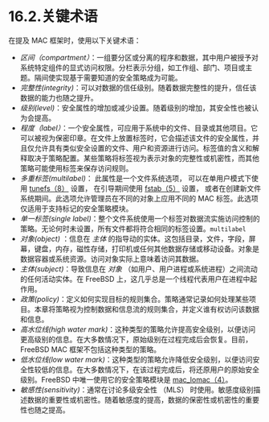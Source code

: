 # 16.2.关键术语

在提及 MAC 框架时，使用以下关键术语：

* _区间（compartment）_：一组要分区或分离的程序和数据，其中用户被授予对系统特定组件的显式访问权限。分栏表示分组，如工作组、部门、项目或主题。隔间使实现基于需要知道的安全策略成为可能。
* _完整性(integrity)_：可以对数据的信任级别。随着数据完整性的提升，信任该数据的能力也随之提升。
* _级别(level)_：安全属性的增加或减少设置。随着级别的增加，其安全性也被认为会提高。
* _程度（label）_：一个安全属性，可应用于系统中的文件、目录或其他项目。它可以被视为保密印章。在文件上放置标签时，它会描述该文件的安全属性，并且仅允许具有类似安全设置的文件、用户和资源进行访问。标签值的含义和解释取决于策略配置。某些策略将标签视为表示对象的完整性或机密性，而其他策略可能使用标签来保存访问规则。
* _多重标签(multilabel)_： 此属性是一个文件系统选项， 可以在单用户模式下使用 [tunefs（8）](https://www.freebsd.org/cgi/man.cgi?query=tunefs\&sektion=8\&format=html) 设置， 在引导期间使用 [fstab（5）](https://www.freebsd.org/cgi/man.cgi?query=fstab\&sektion=5\&format=html) 设置， 或者在创建新文件系统期间。此选项允许管理员在不同的对象上应用不同的 MAC 标签。此选项仅适用于支持标记的安全策略模块。
* _单一标签(single label)_：整个文件系统使用一个标签对数据流实施访问控制的策略。无论何时未设置，所有文件都将符合相同的标签设置。`multilabel`
* _对象(object)_ ：信息在 _主体_ 的指导动的实体。这包括目录，文件，字段，屏幕，键盘，内存，磁性存储，打印机或任何其他数据存储或移动设备。对象是数据容器或系统资源。访问对象实际上意味着访问其数据。
* _主体(subject)_：导致信息在 _对象_ （如用户、用户进程或系统进程）之间流动的任何活动实体。在 FreeBSD 上，这几乎总是一个线程代表用户在进程中起作用。
* _政策(policy)_：定义如何实现目标的规则集合。策略通常记录如何处理某些项目。本章将策略视为控制数据和信息流的规则集合，并定义谁有权访问该数据和信息。
* _高水位线(high water mark)_：这种类型的策略允许提高安全级别，以便访问更高级别的信息。在大多数情况下，原始级别在过程完成后会恢复。目前，FreeBSD MAC 框架不包括这种类型的策略。
* _低水位线(low water mark)_：这种类型的策略允许降低安全级别，以便访问安全性较低的信息。在大多数情况下，在该过程完成后，将还原用户的原始安全级别。FreeBSD 中唯一使用它的安全策略模块是 [mac\_lomac（4）](https://www.freebsd.org/cgi/man.cgi?query=mac\_lomac\&sektion=4\&format=html)。
* _敏感性(sensitivity)_：通常在讨论多级安全性 （MLS） 时使用。敏感度级别描述数据的重要性或机密性。随着敏感度的提高，数据的保密性或机密性的重要性也随之提高。
